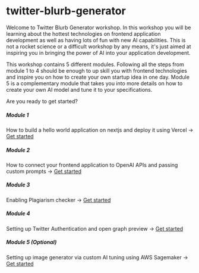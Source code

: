 # twitter-blurb-generator

Welcome to Twitter Blurb Generator workshop. In this workshop you will be learning about the hottest technologies on frontend application development as well as having lots of fun with new AI capabilities. This is not a rocket science or a difficult workshop by any means, it's just aimed at inspiring you in bringing the power of AI into your application development.

This workshop contains 5 different modules. Following all the steps from module 1 to 4 should be enough to up skill you with frontend technologies and inspire you on how to create your own startup idea in one day. Module 5 is a complementary module that takes you into more details on how to create your own AI model and tune it to your specifications.

Are you ready to get started?

##### Module 1

How to build a hello world application on nextjs and deploy it using Vercel ->
[Get started](/module1/index.md)

##### Module 2

How to connect your frontend application to OpenAI APIs and passing custom prompts ->
[Get started](/module2/index.md)

##### Module 3

Enabling Plagiarism checker ->
[Get started](/module3/index.md)

##### Module 4

Setting up Twitter Authentication and open graph preview ->
[Get started](/module4/index.md)

##### Module 5 (Optional)
Setting up image generator via custom AI tuning using AWS Sagemaker ->
[Get started](/module5/index.md)
